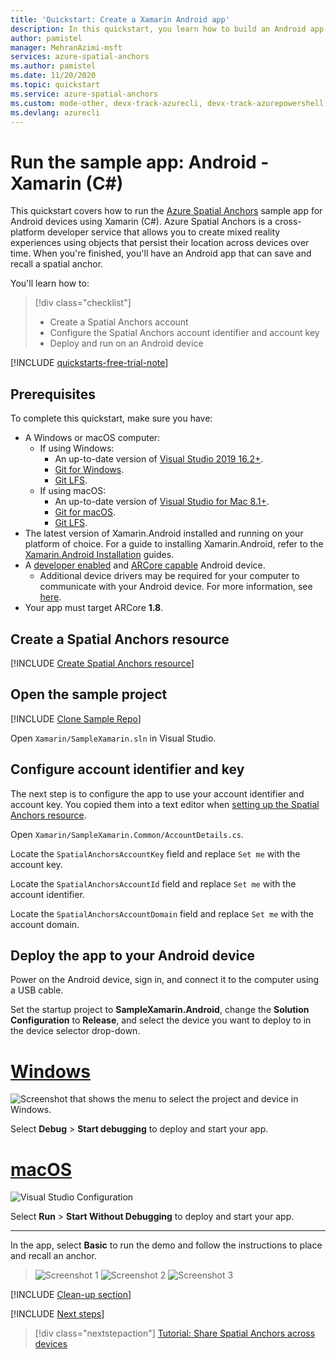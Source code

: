 ```yaml
---
title: 'Quickstart: Create a Xamarin Android app'
description: In this quickstart, you learn how to build an Android app with Xamarin using Spatial Anchors.
author: pamistel
manager: MehranAzimi-msft
services: azure-spatial-anchors
ms.author: pamistel
ms.date: 11/20/2020
ms.topic: quickstart
ms.service: azure-spatial-anchors
ms.custom: mode-other, devx-track-azurecli, devx-track-azurepowershell
ms.devlang: azurecli
---
```


# Run the sample app: Android - Xamarin (C#)

This quickstart covers how to run the [Azure Spatial Anchors](../overview.md) sample app for Android devices using Xamarin (C#). Azure Spatial Anchors is a cross-platform developer service that allows you to create mixed reality experiences using objects that persist their location across devices over time. When you're finished, you'll have an Android app that can save and recall a spatial anchor.

You'll learn how to:

> [!div class="checklist"]
> * Create a Spatial Anchors account
> * Configure the Spatial Anchors account identifier and account key
> * Deploy and run on an Android device

[!INCLUDE [quickstarts-free-trial-note](~/reusable-content/ce-skilling/azure/includes/quickstarts-free-trial-note.md)]

## Prerequisites

To complete this quickstart, make sure you have:
- A Windows or macOS computer:
  - If using Windows:
    - An up-to-date version of <a href="https://www.visualstudio.com/downloads/" target="_blank">Visual Studio 2019 16.2+</a>.
    - <a href="https://git-scm.com/download/win" target="_blank">Git for Windows</a>.
    - <a href="https://git-lfs.github.com/">Git LFS</a>.
  - If using macOS:
    - An up-to-date version of <a href="/visualstudio/mac/installation?view=vsmac-2019&preserve-view=true" target="_blank">Visual Studio for Mac 8.1+</a>.
    - <a href="https://git-scm.com/download/mac" target="_blank">Git for macOS</a>.
    - <a href="https://git-lfs.github.com/">Git LFS</a>.
- The latest version of Xamarin.Android installed and running on your platform of choice. For a guide to installing Xamarin.Android, refer to the [Xamarin.Android Installation](/xamarin/android/get-started/installation/index) guides.
- A <a href="https://developer.android.com/studio/debug/dev-options" target="_blank">developer enabled</a> and <a href="https://developers.google.com/ar/discover/supported-devices" target="_blank">ARCore capable</a> Android device.
  - Additional device drivers may be required for your computer to communicate with your Android device. For more information, see [here](https://developer.android.com/studio/run/device.html).
- Your app must target ARCore **1.8**.

## Create a Spatial Anchors resource

[!INCLUDE [Create Spatial Anchors resource](../../../includes/spatial-anchors-get-started-create-resource.md)]

## Open the sample project

[!INCLUDE [Clone Sample Repo](../../../includes/spatial-anchors-clone-sample-repository.md)]

Open `Xamarin/SampleXamarin.sln` in Visual Studio.

## Configure account identifier and key

The next step is to configure the app to use your account identifier and account key. You copied them into a text editor when [setting up the Spatial Anchors resource](#create-a-spatial-anchors-resource).

Open `Xamarin/SampleXamarin.Common/AccountDetails.cs`.

Locate the `SpatialAnchorsAccountKey` field and replace `Set me` with the account key.

Locate the `SpatialAnchorsAccountId` field and replace `Set me` with the account identifier.

Locate the `SpatialAnchorsAccountDomain` field and replace `Set me` with the account domain.

## Deploy the app to your Android device

Power on the Android device, sign in, and connect it to the computer using a USB cable.

Set the startup project to **SampleXamarin.Android**, change the **Solution Configuration** to **Release**, and select the device you want to deploy to in the device selector drop-down.

# [Windows](#tab/deploy-windows)

![Screenshot that shows the menu to select the project and device in Windows.](./media/get-started-xamarin-android/visual-studio-windows-configuration.png)

Select **Debug** > **Start debugging** to deploy and start your app.

# [macOS](#tab/deploy-macos)

![Visual Studio Configuration](./media/get-started-xamarin-android/visual-studio-macos-configuration.jpg)

Select **Run** > **Start Without Debugging** to deploy and start your app.

---

In the app, select **Basic** to run the demo and follow the instructions to place and recall an anchor.

> ![Screenshot 1](./media/get-started-xamarin-android/screenshot-1.jpg)
> ![Screenshot 2](./media/get-started-xamarin-android/screenshot-2.jpg)
> ![Screenshot 3](./media/get-started-xamarin-android/screenshot-3.jpg)

[!INCLUDE [Clean-up section](~/reusable-content/ce-skilling/azure/includes/clean-up-section-portal.md)]

[!INCLUDE [Next steps](../../../includes/spatial-anchors-quickstarts-nextsteps.md)]

> [!div class="nextstepaction"]
> [Tutorial: Share Spatial Anchors across devices](../tutorials/tutorial-share-anchors-across-devices.md)

